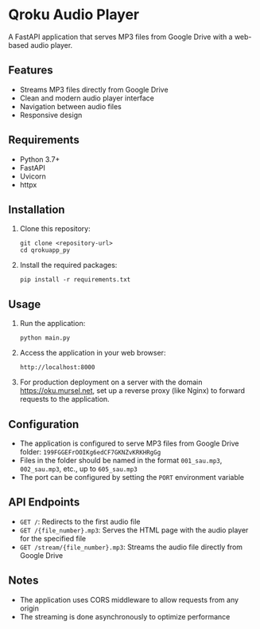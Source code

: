 # Qroku Audio Player

A FastAPI application that serves MP3 files from Google Drive with a web-based audio player.

## Features

- Streams MP3 files directly from Google Drive
- Clean and modern audio player interface
- Navigation between audio files
- Responsive design

## Requirements

- Python 3.7+
- FastAPI
- Uvicorn
- httpx

## Installation

1. Clone this repository:
   ```
   git clone <repository-url>
   cd qrokuapp_py
   ```

2. Install the required packages:
   ```
   pip install -r requirements.txt
   ```

## Usage

1. Run the application:
   ```
   python main.py
   ```

2. Access the application in your web browser:
   ```
   http://localhost:8000
   ```

3. For production deployment on a server with the domain https://oku.mursel.net, 
   set up a reverse proxy (like Nginx) to forward requests to the application.

## Configuration

- The application is configured to serve MP3 files from Google Drive folder: `199FGGEFrOOIKg6edCF7GKNZvKRKHRgGg`
- Files in the folder should be named in the format `001_sau.mp3`, `002_sau.mp3`, etc., up to `605_sau.mp3`
- The port can be configured by setting the `PORT` environment variable

## API Endpoints

- `GET /`: Redirects to the first audio file
- `GET /{file_number}.mp3`: Serves the HTML page with the audio player for the specified file
- `GET /stream/{file_number}.mp3`: Streams the audio file directly from Google Drive

## Notes

- The application uses CORS middleware to allow requests from any origin
- The streaming is done asynchronously to optimize performance 